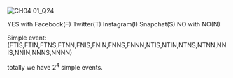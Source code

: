 ![CH04 01_Q24](https://github.com/user-attachments/assets/f9f75bad-500e-4200-9ef0-c62b24991973)

YES with Facebook(F) Twitter(T) Instagram(I) Snapchat(S)
NO with NO(N)

 Simple event:(FTIS,FTIN,FTNS,FTNN,FNIS,FNIN,FNNS,FNNN,NTIS,NTIN,NTNS,NTNN,NNIS,NNIN,NNNS,NNNN)

totally we have $2^4$ simple events.
